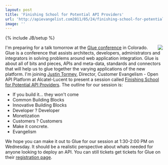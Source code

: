 ```yaml
---
layout: post
title: 'Finishing School for Potential API Providers'
url: 'http://apievangelist.com2011/05/24/finishing-school-for-potential-api-providers/'
image: ''
---
```

{% include JB/setup %}
<img src="http://kinlane-productions.s3.amazonaws.com/events/gluecon.jpg"  align="right" />I'm preparing for a talk tomorrow at the <a title="Glue Conference" href="http://gluecon.com/2011/">Glue conference</a> in Colorado. Glue is a conference that assists architects, developers, administrators and integrators in solving problems around web application integration.
Glue is about all of bits and pieces, APIs and meta-data, standards and connectors that will help us to glue together the varying applications of the new platform.
I'm joining <a title="Justin Tormey" href="http://twitter.com/!/justintormey">Justin Tormey</a>, Director, Customer Evangelism - Open API Platform at Alcatel-Lucent to present a session called <a title="Finishing School for Potential API Providers" href="http://gluecon.com/2011/?page_id=16">Finishing School for Potential API Providers</a>.
The outline for our session is:
<ul >
     <li>If you build it... they won't come
     </li>
     <li>Common Building Blocks
     </li>
     <li>Innovative Building Blocks
     </li>
     <li>Developer ? Developer
     </li>
     <li>Monetization
     </li>
     <li>Customers ? Customers
     </li>
     <li>Make it concrete.
     </li>
     <li>Evangelism
     </li>
</ul>We hope you can make it out to Glue for our session at 1:30-2:00 PM on Wednesday. It should be a realistic perspective about whats needed for anyone looking to deploy an API.
You can still tickets get tickets for Glue on their <a title="registration page" href="http://gluecon.com/2011/?page_id=22">registration page</a>.

